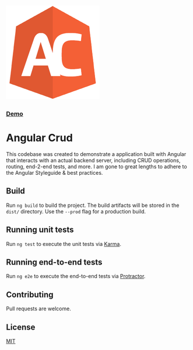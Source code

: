 # ![Angular Crud App](src/assets/icons/icon.png)

### [Demo](http://gesiel.com/angular-crud/)

# Angular Crud

This codebase was created to demonstrate a application built with Angular that interacts with an actual backend server, including CRUD operations,
routing, end-2-end tests, and more. I am gone to great lengths to adhere to the Angular Styleguide & best practices.

## Build

Run `ng build` to build the project. The build artifacts will be stored in the `dist/` directory. Use the `--prod` flag for a production build.

## Running unit tests

Run `ng test` to execute the unit tests via [Karma](https://karma-runner.github.io).

## Running end-to-end tests

Run `ng e2e` to execute the end-to-end tests via [Protractor](http://www.protractortest.org/).

## Contributing
Pull requests are welcome. 

## License
[MIT](https://choosealicense.com/licenses/mit/)
